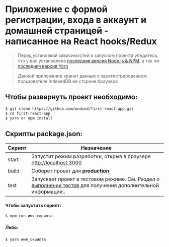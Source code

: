#  Приложение с формой регистрации, входа в аккаунт и домашней страницей - написанное на React hooks/Redux

> Перед установкой зависимостей и запуском проекта убедитесь, что у вас установлена [последняя версия Node.js & NPM](https://nodejs.org/en/download/current/), а так же 
[последняя версия Yarn](https://yarnpkg.com/ru/docs/install)

> Данной приложение хранит данные о зарегистрированном пользователе IndexedDB на стороне браузера

##  Чтобы развернуть проект необходимо:
```sh
$ git clone https://github.com/undind/first-react-app.git
$ cd first-react-app
$ yarn or npm install
```

## Скрипты package.json:

| Скрипт | Назначение |
| ------ | ------ |
| start | Запустит режим разработки, открыв в браузере [http://localhost:3000](http://localhost:3000) |
| build | Соберет проект для **production** |
| test | Запускает проект в тестовом режиме. См. Раздел о [выполнении тестов](https://facebook.github.io/create-react-app/docs/running-tests) для получения дополнительной информации.. |

#### Чтобы запустить скрипт:
```sh
$ npm run имя_скрипта
```

##### Либо:
```sh
$ yarn имя_скрипта
```